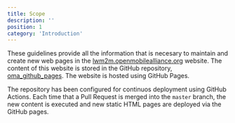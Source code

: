 ```yaml
---
title: Scope
description: ''
position: 1
category: 'Introduction'
---
```


These guidelines provide all the information that is necesary to maintain and create new web pages in the [lwm2m.openmobilealliance.org](https://lwm2m.openmobilealliance.org/) website.
The content of this website is stored in the GitHub repository, [oma_github_pages](https://github.com/OpenMobileAlliance/oma_github_pages). The website is hosted using GitHub Pages. 

The repository has been configured for continuos deployment using GitHub Actions. Each time that a Pull Request is merged into the `master` branch, the new content is executed and new static HTML pages are deployed via the GitHub pages.